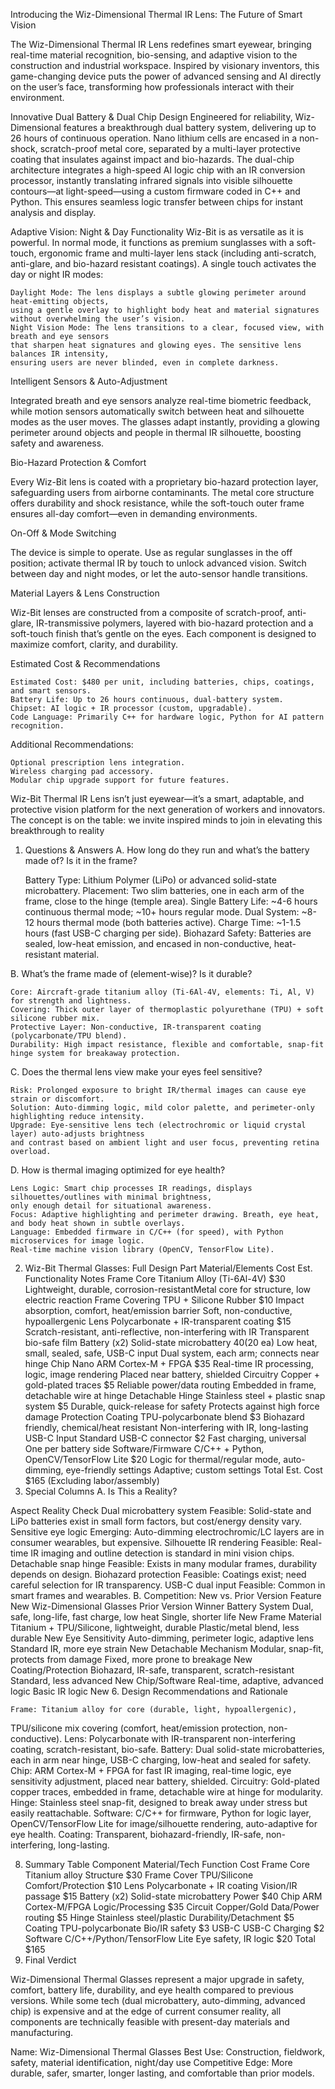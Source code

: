 Introducing the Wiz-Dimensional Thermal IR Lens: The Future of Smart Vision

The Wiz-Dimensional Thermal IR Lens redefines smart eyewear, bringing real-time material 
recognition, bio-sensing, and adaptive vision to the construction and industrial workspace. 
Inspired by visionary inventors, this game-changing device puts the power of advanced sensing 
and AI directly on the user’s face, transforming how professionals interact with their environment.

Innovative Dual Battery & Dual Chip Design
Engineered for reliability, Wiz-Dimensional features a breakthrough dual battery system, 
delivering up to 26 hours of continuous operation. Nano lithium cells are encased 
in a non-shock, scratch-proof metal core, separated by a multi-layer protective coating
that insulates against impact and bio-hazards. The dual-chip architecture integrates 
a high-speed AI logic chip with an IR conversion processor, instantly translating 
infrared signals into visible silhouette contours—at light-speed—using a custom firmware coded in C++ and Python. 
This ensures seamless logic transfer between chips for instant analysis and display.

Adaptive Vision: Night & Day Functionality
Wiz-Bit is as versatile as it is powerful. In normal mode, it functions as premium sunglasses 
with a soft-touch, ergonomic frame and multi-layer lens stack (including anti-scratch, anti-glare,
and bio-hazard resistant coatings). A single touch activates the day or night IR modes:

    Daylight Mode: The lens displays a subtle glowing perimeter around heat-emitting objects, 
    using a gentle overlay to highlight body heat and material signatures without overwhelming the user’s vision.
    Night Vision Mode: The lens transitions to a clear, focused view, with breath and eye sensors 
    that sharpen heat signatures and glowing eyes. The sensitive lens balances IR intensity, 
    ensuring users are never blinded, even in complete darkness.

Intelligent Sensors & Auto-Adjustment

Integrated breath and eye sensors analyze real-time biometric feedback, while motion sensors
automatically switch between heat and silhouette modes as the user moves. The glasses adapt instantly,
providing a glowing perimeter around objects and people in thermal IR silhouette, boosting safety and awareness.

Bio-Hazard Protection & Comfort

Every Wiz-Bit lens is coated with a proprietary bio-hazard protection layer, 
safeguarding users from airborne contaminants. The metal core structure offers 
durability and shock resistance, while the soft-touch outer frame ensures all-day comfort—even in demanding environments.

On-Off & Mode Switching

The device is simple to operate. Use as regular sunglasses in the off position;
activate thermal IR by touch to unlock advanced vision. Switch between day and night modes, or let the auto-sensor handle transitions.

Material Layers & Lens Construction

Wiz-Bit lenses are constructed from a composite of scratch-proof, anti-glare, IR-transmissive polymers, 
layered with bio-hazard protection and a soft-touch finish that’s gentle on the eyes. Each component is 
designed to maximize comfort, clarity, and durability.

Estimated Cost & Recommendations

    Estimated Cost: $480 per unit, including batteries, chips, coatings, and smart sensors.
    Battery Life: Up to 26 hours continuous, dual-battery system.
    Chipset: AI logic + IR processor (custom, upgradable).
    Code Language: Primarily C++ for hardware logic, Python for AI pattern recognition.

Additional Recommendations:

    Optional prescription lens integration.
    Wireless charging pad accessory.
    Modular chip upgrade support for future features.

Wiz-Bit Thermal IR Lens isn’t just eyewear—it’s a smart, adaptable, 
and protective vision platform for the next generation of workers and innovators.
The concept is on the table: we invite inspired minds to join in elevating this breakthrough to reality

1. Questions & Answers
A. How long do they run and what’s the battery made of? Is it in the frame?

    Battery Type: Lithium Polymer (LiPo) or advanced solid-state microbattery.
    Placement: Two slim batteries, one in each arm of the frame, close to the hinge (temple area).
    Single Battery Life: ~4-6 hours continuous thermal mode; ~10+ hours regular mode.
    Dual System: ~8-12 hours thermal mode (both batteries active).
    Charge Time: ~1-1.5 hours (fast USB-C charging per side).
    Biohazard Safety: Batteries are sealed, low-heat emission, and encased in non-conductive, heat-resistant material.

B. What’s the frame made of (element-wise)? Is it durable?

    Core: Aircraft-grade titanium alloy (Ti-6Al-4V, elements: Ti, Al, V) for strength and lightness.
    Covering: Thick outer layer of thermoplastic polyurethane (TPU) + soft silicone rubber mix.
    Protective Layer: Non-conductive, IR-transparent coating (polycarbonate/TPU blend).
    Durability: High impact resistance, flexible and comfortable, snap-fit hinge system for breakaway protection.

C. Does the thermal lens view make your eyes feel sensitive?

    Risk: Prolonged exposure to bright IR/thermal images can cause eye strain or discomfort.
    Solution: Auto-dimming logic, mild color palette, and perimeter-only highlighting reduce intensity.
    Upgrade: Eye-sensitive lens tech (electrochromic or liquid crystal layer) auto-adjusts brightness 
    and contrast based on ambient light and user focus, preventing retina overload.

D. How is thermal imaging optimized for eye health?

    Lens Logic: Smart chip processes IR readings, displays silhouettes/outlines with minimal brightness,
    only enough detail for situational awareness.
    Focus: Adaptive highlighting and perimeter drawing. Breath, eye heat, and body heat shown in subtle overlays.
    Language: Embedded firmware in C/C++ (for speed), with Python microservices for image logic. 
    Real-time machine vision library (OpenCV, TensorFlow Lite).

2. Wiz-Bit Thermal Glasses: Full Design
Part	Material/Elements	Cost Est.	Functionality	Notes
Frame Core	Titanium Alloy (Ti-6Al-4V)	$30	Lightweight, durable,
 corrosion-resistantMetal core for structure, low electric reaction
Frame Covering	TPU + Silicone Rubber	$10	Impact absorption,
comfort, heat/emission barrier	Soft, non-conductive, hypoallergenic
Lens	Polycarbonate + IR-transparent coating	$15	Scratch-resistant,
 anti-reflective, non-interfering with IR	Transparent bio-safe film
Battery (x2)	Solid-state microbattery	$40 ($20 ea)	Low heat,
small, sealed, safe, USB-C input	Dual system, each arm; connects near hinge
Chip	Nano ARM Cortex-M + FPGA	$35	Real-time IR
processing, logic, image rendering	Placed near battery, shielded
Circuitry	Copper + gold-plated traces	$5	Reliable power/data
routing	Embedded in frame, detachable wire at hinge
Detachable Hinge	Stainless steel + plastic snap system
$5	Durable, quick-release for safety	Protects against high force damage
Protection Coating	TPU-polycarbonate blend	$3	Biohazard friendly,
 chemical/heat resistant	Non-interfering with IR, long-lasting
USB-C Input	Standard USB-C connector	$2	Fast charging, universal One per battery side
Software/Firmware	C/C++ + Python, OpenCV/TensorFlow Lite
$20	Logic for thermal/regular mode, auto-dimming, eye-friendly settings	Adaptive; custom settings
Total Est. Cost		$165		(Excluding labor/assembly)
4. Special Columns
A. Is This a Reality?

Aspect	Reality Check
Dual microbattery system	Feasible: Solid-state and LiPo batteries
 exist in small form factors, but cost/energy density vary.
Sensitive eye logic	Emerging: Auto-dimming electrochromic/LC layers are in consumer wearables, but expensive.
Silhouette IR rendering	Feasible: Real-time IR imaging and outline detection is standard in mini vision chips.
Detachable snap hinge	Feasible: Exists in many modular frames, durability depends on design.
Biohazard protection	Feasible: Coatings exist; need careful selection for IR transparency.
USB-C dual input	Feasible: Common in smart frames and wearables.
B. Competition: New vs. Prior Version
Feature	New Wiz-Dimensional Glasses	Prior Version	Winner
Battery System	Dual, safe, long-life, fast charge, low heat	Single, shorter life	New
Frame Material	Titanium + TPU/Silicone, lightweight, durable	Plastic/metal blend, less durable	New
Eye Sensitivity	Auto-dimming, perimeter logic, adaptive lens	Standard IR, more eye strain	New
Detachable Mechanism	Modular, snap-fit, protects from damage	Fixed, more prone to breakage	New
Coating/Protection	Biohazard, IR-safe, transparent, scratch-resistant	Standard, less advanced	New
Chip/Software	Real-time, adaptive, advanced logic	Basic IR logic	New
6. Design Recommendations and Rationale

    Frame: Titanium alloy for core (durable, light, hypoallergenic),
   TPU/silicone mix covering (comfort, heat/emission protection, non-conductive).
    Lens: Polycarbonate with IR-transparent non-interfering coating, scratch-resistant, bio-safe.
    Battery: Dual solid-state microbatteries, each in arm near hinge, USB-C charging, low-heat and sealed for safety.
    Chip: ARM Cortex-M + FPGA for fast IR imaging, real-time logic, eye sensitivity adjustment, placed near battery, shielded.
    Circuitry: Gold-plated copper traces, embedded in frame, detachable wire at hinge for modularity.
    Hinge: Stainless steel snap-fit, designed to break away under stress but easily reattachable.
    Software: C/C++ for firmware, Python for logic layer, OpenCV/TensorFlow
    Lite for image/silhouette rendering, auto-adaptive for eye health.
    Coating: Transparent, biohazard-friendly, IR-safe, non-interfering, long-lasting.

8. Summary Table
Component	Material/Tech	Function	Cost
Frame Core	Titanium alloy	Structure	$30
Frame Cover	TPU/Silicone	Comfort/Protection	$10
Lens	Polycarbonate + IR coating	Vision/IR passage	$15
Battery (x2)	Solid-state microbattery	Power	$40
Chip	ARM Cortex-M/FPGA	Logic/Processing	$35
Circuit	Copper/Gold	Data/Power routing	$5
Hinge	Stainless steel/plastic	Durability/Detachment	$5
Coating	TPU-polycarbonate	Bio/IR safety	$3
USB-C	USB-C	Charging	$2
Software	C/C++/Python/TensorFlow Lite	Eye safety, IR logic	$20
Total			$165
9. Final Verdict

Wiz-Dimensional Thermal Glasses represent a major upgrade in safety, comfort, battery life, durability, 
and eye health compared to previous versions. While some tech (dual microbattery, auto-dimming, 
advanced chip) is expensive and at the edge of current consumer reality, all components are 
technically feasible with present-day materials and manufacturing.

Name: Wiz-Dimensional Thermal Glasses
Best Use: Construction, fieldwork, safety, material identification, night/day use
Competitive Edge: More durable, safer, smarter, longer lasting, and comfortable than prior models.
